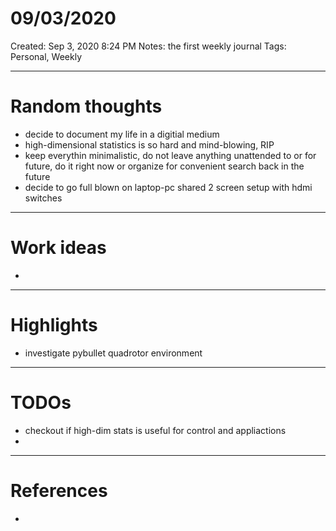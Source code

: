 # 09/03/2020

Created: Sep 3, 2020 8:24 PM
Notes: the first weekly journal
Tags: Personal, Weekly

---

# Random thoughts

- decide to document my life in a digitial medium
- high-dimensional statistics is so hard and mind-blowing, RIP
- keep everythin minimalistic, do not leave anything unattended to or for future, do it right now or organize for convenient search back in the future
- decide to go full blown on laptop-pc shared 2 screen setup with hdmi switches

---

# Work ideas

- 

---

# Highlights

- investigate pybullet quadrotor environment

---

# TODOs

- checkout if high-dim stats is useful for control and appliactions
- 

---

# References

-